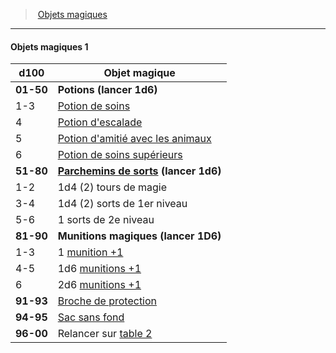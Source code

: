 ﻿> [Objets magiques](hd_magicitems.md)

---

#### Objets magiques 1

|d100|Objet magique|
|---|---|
|**01-50**|**Potions (lancer 1d6)**|
|1-3|[Potion de soins](hd_magicitems_az_potion_de_soins.md)|
|4|[Potion d'escalade](hd_magicitems_az_potion_descalade.md)|
|5|[Potion d'amitié avec les animaux](hd_magicitems_az_potion_damitie_avec_les_animaux.md)|
|6|[Potion de soins supérieurs](hd_magicitems_az_potion_de_soins.md)|
|**51-80**|**[Parchemins de sorts](hd_magicitems_az_parchemin_magique.md) (lancer 1d6)**|
|1-2|1d4 (2) tours de magie|
|3-4|1d4 (2) sorts de 1er niveau|
|5-6|1 sorts de 2e niveau|
|**81-90**|**Munitions magiques (lancer 1D6)**|
|1-3|1 [munition +1](hd_magicitems_az_munitions_1_2_ou_3.md)|
|4-5|1d6 [munitions +1](hd_magicitems_az_munitions_1_2_ou_3.md)|
|6|2d6 [munitions +1](hd_magicitems_az_munitions_1_2_ou_3.md)|
|**91-93**|[Broche de protection](hd_magicitems_az_broche_de_protection.md)|
|**94-95**|[Sac sans fond](hd_magicitems_az_sac_sans_fond.md)|
|**96-00**|Relancer sur [table 2](hd_magicitems_objets_magiques_2.md)|

